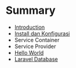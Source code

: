 # Summary

* [Introduction](README.md)
* [Install dan Konfigurasi](install-dan-konfigurasi.md)
* Service Container
* Service Provider
* [Hello World](hello-world.md)
* [Laravel Database](laravel-database.md)

